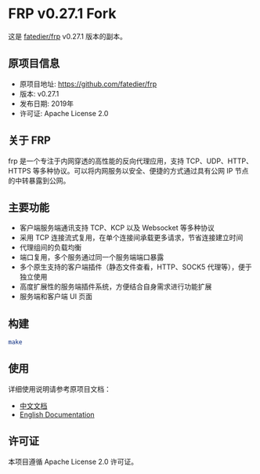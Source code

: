 # FRP v0.27.1 Fork

这是 [fatedier/frp](https://github.com/fatedier/frp) v0.27.1 版本的副本。

## 原项目信息

- 原项目地址: https://github.com/fatedier/frp
- 版本: v0.27.1
- 发布日期: 2019年
- 许可证: Apache License 2.0

## 关于 FRP

frp 是一个专注于内网穿透的高性能的反向代理应用，支持 TCP、UDP、HTTP、HTTPS 等多种协议。可以将内网服务以安全、便捷的方式通过具有公网 IP 节点的中转暴露到公网。

## 主要功能

- 客户端服务端通讯支持 TCP、KCP 以及 Websocket 等多种协议
- 采用 TCP 连接流式复用，在单个连接间承载更多请求，节省连接建立时间
- 代理组间的负载均衡
- 端口复用，多个服务通过同一个服务端端口暴露
- 多个原生支持的客户端插件（静态文件查看，HTTP、SOCK5 代理等），便于独立使用
- 高度扩展性的服务端插件系统，方便结合自身需求进行功能扩展
- 服务端和客户端 UI 页面

## 构建

```bash
make
```

## 使用

详细使用说明请参考原项目文档：
- [中文文档](README_zh.md)
- [English Documentation](README.md)

## 许可证

本项目遵循 Apache License 2.0 许可证。